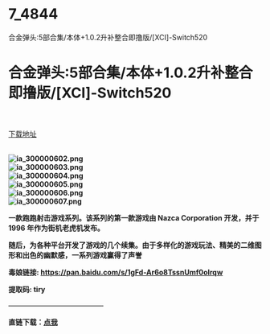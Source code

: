 # 7_4844
合金弹头:5部合集/本体+1.0.2升补整合即撸版/[XCI]-Switch520
# 合金弹头:5部合集/本体+1.0.2升补整合即撸版/[XCI]-Switch520
 <br/></br>
[下载地址](https://www.switch520.cc/article/4844 "下载地址")
<br/></br>

<p><strong><img title="ia_300000602.png" src="https://www.switch520.cc/muke_img/2021_06_21_fbf6d43a9e2dd.png" alt="ia_300000602.png"></strong><br>
<strong><img title="ia_300000603.png" src="https://www.switch520.cc/muke_img/2021_06_21_62d9f574fc675.png" alt="ia_300000603.png"></strong><br>
<strong><img title="ia_300000604.png" src="https://www.switch520.cc/muke_img/2021_06_21_8ca584ee2f4f5.png" alt="ia_300000604.png"></strong><br>
<strong><img title="ia_300000605.png" src="https://www.switch520.cc/muke_img/2021_06_21_b4955bed46d5d.png" alt="ia_300000605.png"></strong><br>
<strong><img title="ia_300000606.png" src="https://www.switch520.cc/muke_img/2021_06_21_9f558dfb73a1f.png" alt="ia_300000606.png"></strong><br>
<strong><img title="ia_300000607.png" src="https://www.switch520.cc/muke_img/2021_06_21_4ebcfb136e3a1.png" alt="ia_300000607.png"></strong></p>
<p><strong>一款跑跑射击游戏系列。该系列的第一款游戏由 Nazca Corporation 开发，并于 1996 年作为街机老虎机发布。</strong></p>
<p><strong>随后，为各种平台开发了游戏的几个续集。由于多样化的游戏玩法、精美的二维图形和出色的幽默感，一系列游戏赢得了声誉</strong></p>
<p><strong>毒娘链接: <a style="text-decoration: underline;" href="https://pan.baidu.com/s/1gFd-Ar6o8TssnUmf0oIrqw" target="_self" rel="noopener noreferrer">https://pan.baidu.com/s/1gFd-Ar6o8TssnUmf0oIrqw</a>&nbsp;</strong></p>
<p><strong>提取码: tiry</strong></p>
<p>—————————————–</p>
<p><strong>直链下载：<a href="https://ziyuan3.free520.net/kaifa/1youxi/ACA_NEOGEO-METAL-SLUG-1234X.xci">点我</a></strong></p>
